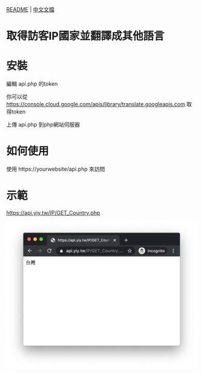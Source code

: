 [README](README.md) | [中文文檔](README_zh.md)

# 取得訪客IP國家並翻譯成其他語言

# 安裝

編輯 api.php 的token

你可以從 https://console.cloud.google.com/apis/library/translate.googleapis.com 取得token

上傳 api.php 到php網站伺服器

# 如何使用

使用 https://yourwebsite/api.php 來訪問

# 示範

https://api.yiy.tw/IP/GET_Country.php

![image](https://github.com/SteveYiGame/Get-User-IP-Country/blob/master/images/demo01.png)
